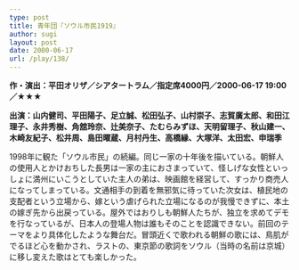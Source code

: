 ```yaml
---
type: post
title: 青年団『ソウル市民1919』
author: sugi
layout: post
date: 2000-06-17
url: /play/138/
---
```

**作・演出：平田オリザ／シアタートラム／指定席4000円／2000-06-17 19:00／★★★**

**出演：山内健司、平田陽子、足立誠、松田弘子、山村崇子、志賀廣太郎、和田江理子、永井秀樹、角舘玲奈、辻美奈子、たむらみずほ、天明留理子、秋山建一、木崎友紀子、松井周、島田曜蔵、月村丹生、高橋縁、大塚洋、太田宏、申瑞季**

1998年に観た「ソウル市民」の続編。同じ一家の十年後を描いている。朝鮮人の使用人とかけおちした長男は一家の主におさまっていて、怪しげな女性といっしょに満州にいこうとしていた主人の弟は、映画館を経営して、すっかり商売人になってしまっている。文通相手の到着を無邪気に待っていた次女は、植民地の支配者という立場から、嫁という虐げられた立場になるのが我慢できずに、本土の嫁ぎ先から出戻っている。屋外ではおりしも朝鮮人たちが、独立を求めてデモを行なっているが、日本人の登場人物は誰もそのことを認識できない。前回のテーマをより具体化したような舞台だ。冒頭近くで歌われる朝鮮の歌には、鳥肌がでるほど心を動かされ、ラストの、東京節の歌詞をソウル（当時の名前は京城）に移し変えた歌はとても楽しかった。


